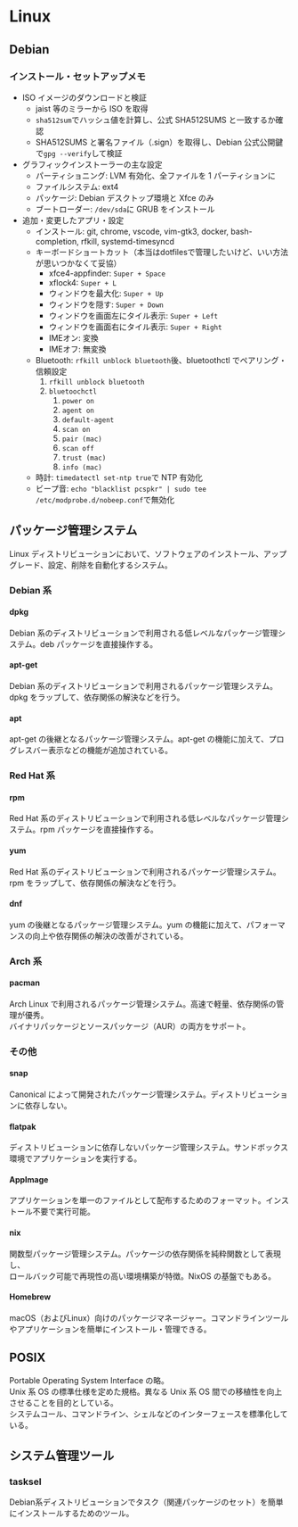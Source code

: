# Linux

## Debian

### インストール・セットアップメモ

- ISO イメージのダウンロードと検証
  - jaist 等のミラーから ISO を取得
  - `sha512sum`でハッシュ値を計算し、公式 SHA512SUMS と一致するか確認
  - SHA512SUMS と署名ファイル（.sign）を取得し、Debian 公式公開鍵で`gpg --verify`して検証
- グラフィックインストーラーの主な設定
  - パーティショニング: LVM 有効化、全ファイルを 1 パーティションに
  - ファイルシステム: ext4
  - パッケージ: Debian デスクトップ環境と Xfce のみ
  - ブートローダー: `/dev/sda`に GRUB をインストール
- 追加・変更したアプリ・設定
  - インストール: git, chrome, vscode, vim-gtk3, docker, bash-completion, rfkill, systemd-timesyncd
  - キーボードショートカット（本当はdotfilesで管理したいけど、いい方法が思いつかなくて妥協）
    - xfce4-appfinder: `Super + Space`
    - xflock4: `Super + L`
    - ウィンドウを最大化: `Super + Up`
    - ウィンドウを隠す: `Super + Down`
    - ウィンドウを画面左にタイル表示: `Super + Left`
    - ウィンドウを画面右にタイル表示: `Super + Right`
    - IMEオン: 変換
    - IMEオフ: 無変換
  - Bluetooth: `rfkill unblock bluetooth`後、bluetoothctl でペアリング・信頼設定
    1. `rfkill unblock bluetooth`
    1. `bluetoochctl`
       1. `power on`
       1. `agent on`
       1. `default-agent`
       1. `scan on`
       1. `pair (mac)`
       1. `scan off`
       1. `trust (mac)`
       1. `info (mac)`
  - 時計: `timedatectl set-ntp true`で NTP 有効化
  - ビープ音: `echo "blacklist pcspkr" | sudo tee /etc/modprobe.d/nobeep.conf`で無効化

## パッケージ管理システム

Linux ディストリビューションにおいて、ソフトウェアのインストール、アップグレード、設定、削除を自動化するシステム。

### Debian 系

#### dpkg

Debian 系のディストリビューションで利用される低レベルなパッケージ管理システム。deb パッケージを直接操作する。

#### apt-get

Debian 系のディストリビューションで利用されるパッケージ管理システム。dpkg をラップして、依存関係の解決などを行う。

#### apt

apt-get の後継となるパッケージ管理システム。apt-get の機能に加えて、プログレスバー表示などの機能が追加されている。

### Red Hat 系

#### rpm

Red Hat 系のディストリビューションで利用される低レベルなパッケージ管理システム。rpm パッケージを直接操作する。

#### yum

Red Hat 系のディストリビューションで利用されるパッケージ管理システム。rpm をラップして、依存関係の解決などを行う。

#### dnf

yum の後継となるパッケージ管理システム。yum の機能に加えて、パフォーマンスの向上や依存関係の解決の改善がされている。

### Arch 系

#### pacman

Arch Linux で利用されるパッケージ管理システム。高速で軽量、依存関係の管理が優秀。  
バイナリパッケージとソースパッケージ（AUR）の両方をサポート。

### その他

#### snap

Canonical によって開発されたパッケージ管理システム。ディストリビューションに依存しない。

#### flatpak

ディストリビューションに依存しないパッケージ管理システム。サンドボックス環境でアプリケーションを実行する。

#### AppImage

アプリケーションを単一のファイルとして配布するためのフォーマット。インストール不要で実行可能。

#### nix

関数型パッケージ管理システム。パッケージの依存関係を純粋関数として表現し、  
ロールバック可能で再現性の高い環境構築が特徴。NixOS の基盤でもある。

#### Homebrew

macOS（およびLinux）向けのパッケージマネージャー。コマンドラインツールやアプリケーションを簡単にインストール・管理できる。

## POSIX

Portable Operating System Interface の略。  
Unix 系 OS の標準仕様を定めた規格。異なる Unix 系 OS 間での移植性を向上させることを目的としている。  
システムコール、コマンドライン、シェルなどのインターフェースを標準化している。

## システム管理ツール

### tasksel

Debian系ディストリビューションでタスク（関連パッケージのセット）を簡単にインストールするためのツール。
